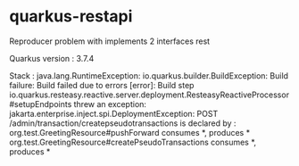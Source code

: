 # quarkus-restapi
Reproducer problem with implements 2 interfaces rest

Quarkus version : 3.7.4

Stack :
java.lang.RuntimeException: io.quarkus.builder.BuildException: Build failure: Build failed due to errors
[error]: Build step io.quarkus.resteasy.reactive.server.deployment.ResteasyReactiveProcessor#setupEndpoints threw an exception: jakarta.enterprise.inject.spi.DeploymentException: POST /admin/transaction/createpseudotransactions is declared by :
org.test.GreetingResource#pushForward consumes *, produces *
org.test.GreetingResource#createPseudoTransactions consumes *, produces *

